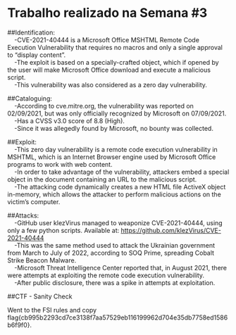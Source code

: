 # Trabalho realizado na Semana #3

##Identification:<br>
&nbsp;&nbsp;&nbsp;&nbsp;-CVE-2021-40444 is a Microsoft Office MSHTML Remote Code Execution Vulnerability that requires no macros and only a single approval to “display content”.<br>
&nbsp;&nbsp;&nbsp;&nbsp;-The exploit is based on a specially-crafted object, which if opened by the user will make Microsoft Office download and execute a malicious script.<br>
&nbsp;&nbsp;&nbsp;&nbsp;-This vulnerability was also considered as a zero day vulnerability.<br>

##Cataloguing:<br>
&nbsp;&nbsp;&nbsp;&nbsp;-According to cve.mitre.org, the vulnerability was reported on 02/09/2021, but was only officially recognized by Microsoft on 07/09/2021.<br>
&nbsp;&nbsp;&nbsp;&nbsp;-Has a CVSS v3.0 score of 8.8 (High).<br>
&nbsp;&nbsp;&nbsp;&nbsp;-Since it was allegedly found by Microsoft, no bounty was collected.<br>

##Exploit:<br>
&nbsp;&nbsp;&nbsp;&nbsp;-This zero day vulnerability is a remote code execution vulnerability in MSHTML, which is an Internet Browser engine used by Microsoft Office programs to work with web content.<br>
&nbsp;&nbsp;&nbsp;&nbsp;-In order to take advantage of the vulnerability, attackers embed a special object in the document containing an URL to the malicious script.<br>
&nbsp;&nbsp;&nbsp;&nbsp;-The attacking code dynamically creates a new HTML file ActiveX object in-memory, which allows the attacker to perform malicious actions on the victim’s computer.<br>

##Attacks:<br>
&nbsp;&nbsp;&nbsp;&nbsp;-GitHub user klezVirus managed to weaponize CVE-2021-40444, using only a few python scripts. Available at: https://github.com/klezVirus/CVE-2021-40444<br>
&nbsp;&nbsp;&nbsp;&nbsp;-This was the same method used to attack the Ukrainian government from March to July of 2022, according to SOQ Prime, spreading Cobalt Strike Beacon Malware.<br>
&nbsp;&nbsp;&nbsp;&nbsp;-Microsoft Threat Intelligence Center reported that, in August 2021, there were attempts at exploiting the remote code execution vulnerability.<br>
&nbsp;&nbsp;&nbsp;&nbsp;-After public disclosure, there was a spike in attempts at exploitation.<br>

##CTF - Sanity Check

Went to the FSI rules and copy flag{cb995b2293cd7ce3138f7aa57529eb116199962d704e35db7758ed1586b6f9f0}.
